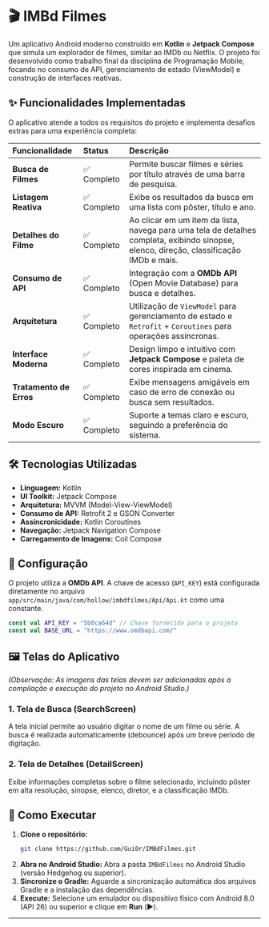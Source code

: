 # 🎬 IMBd Filmes

Um aplicativo Android moderno construído em **Kotlin** e **Jetpack Compose** que simula um explorador de filmes, similar ao IMDb ou Netflix. O projeto foi desenvolvido como trabalho final da disciplina de Programação Mobile, focando no consumo de API, gerenciamento de estado (ViewModel) e construção de interfaces reativas.

## ✨ Funcionalidades Implementadas

O aplicativo atende a todos os requisitos do projeto e implementa desafios extras para uma experiência completa:

| Funcionalidade | Status | Descrição |
| :--- | :--- | :--- |
| **Busca de Filmes** | ✅ Completo | Permite buscar filmes e séries por título através de uma barra de pesquisa. |
| **Listagem Reativa** | ✅ Completo | Exibe os resultados da busca em uma lista com pôster, título e ano. |
| **Detalhes do Filme** | ✅ Completo | Ao clicar em um item da lista, navega para uma tela de detalhes completa, exibindo sinopse, elenco, direção, classificação IMDb e mais. |
| **Consumo de API** | ✅ Completo | Integração com a **OMDb API** (Open Movie Database) para busca e detalhes. |
| **Arquitetura** | ✅ Completo | Utilização de `ViewModel` para gerenciamento de estado e `Retrofit` + `Coroutines` para operações assíncronas. |
| **Interface Moderna** | ✅ Completo | Design limpo e intuitivo com **Jetpack Compose** e paleta de cores inspirada em cinema. |
| **Tratamento de Erros** | ✅ Completo | Exibe mensagens amigáveis em caso de erro de conexão ou busca sem resultados. |
| **Modo Escuro** | ✅ Completo | Suporte a temas claro e escuro, seguindo a preferência do sistema. |

## 🛠️ Tecnologias Utilizadas

*   **Linguagem:** Kotlin
*   **UI Toolkit:** Jetpack Compose
*   **Arquitetura:** MVVM (Model-View-ViewModel)
*   **Consumo de API:** Retrofit 2 e GSON Converter
*   **Assincronicidade:** Kotlin Coroutines
*   **Navegação:** Jetpack Navigation Compose
*   **Carregamento de Imagens:** Coil Compose

## 🔑 Configuração

O projeto utiliza a **OMDb API**. A chave de acesso (`API_KEY`) está configurada diretamente no arquivo `app/src/main/java/com/hollow/imbdfilmes/Api/Api.kt` como uma constante.

```kotlin
const val API_KEY = "5b0ca64d" // Chave fornecida para o projeto
const val BASE_URL = "https://www.omdbapi.com/"
```

## 🖼️ Telas do Aplicativo

*(Observação: As imagens das telas devem ser adicionadas após a compilação e execução do projeto no Android Studio.)*

### 1. Tela de Busca (SearchScreen)
A tela inicial permite ao usuário digitar o nome de um filme ou série. A busca é realizada automaticamente (debounce) após um breve período de digitação.

### 2. Tela de Detalhes (DetailScreen)
Exibe informações completas sobre o filme selecionado, incluindo pôster em alta resolução, sinopse, elenco, diretor, e a classificação IMDb.

## 🚀 Como Executar

1.  **Clone o repositório:**
    ```bash
    git clone https://github.com/Gui0r/IMBdFilmes.git
    ```
2.  **Abra no Android Studio:**
    Abra a pasta `IMBdFilmes` no Android Studio (versão Hedgehog ou superior).
3.  **Sincronize o Gradle:**
    Aguarde a sincronização automática dos arquivos Gradle e a instalação das dependências.
4.  **Execute:**
    Selecione um emulador ou dispositivo físico com Android 8.0 (API 26) ou superior e clique em **Run** (▶️).

---
